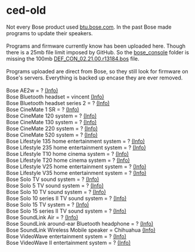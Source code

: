 # ced-old
Not every Bose product used <a href="https://btu.bose.com">btu.bose.com</a>. In the past Bose made programs to update their speakers.<br>
<br>
Programs and firmware currently know has been uploaded here. Though there is a 25mb file limit imposed by GitHub. So the <a href="https://github.com/bosefirmware/ced-old/tree/master/bose_console">bose_console</a> folder is missing the 100mb <a href="https://gofile.io/?c=SElnI3">DEF_CON_02.21.00.r13184.bos</a> file.<br>
<br>
Programs uploaded are direct from Bose, so they still look for firmware on Bose's servers. Everything is backed up encase they are ever removed.<br>
<br>
Bose AE2w = ? <a href="https://github.com/bosefirmware/ced-old/blob/master/bose_ae2w_and_bose_soundlink_around-ear_bluetooth_headphones/README.md">(Info)</a><br>
Bose Bluetooth headset = vincent <a href="https://github.com/bosefirmware/ced-old/blob/master/bose_bluetooth_headset/README.md">(Info)</a><br>
Bose Bluetooth headset series 2 = ? <a href="https://github.com/bosefirmware/ced-old/blob/master/bose_bluetooth_headset/README.md">(Info)</a><br>
Bose CineMate 1 SR  = ? <a href="https://github.com/bosefirmware/ced-old/blob/master/cinemate_1sr/README.md">(Info)</a><br>
Bose CineMate 120 system = ? <a href="https://github.com/bosefirmware/ced-old/blob/master/cinemate/README.md">(Info)</a><br>
Bose CineMate 130 system = ? <a href="https://github.com/bosefirmware/ced-old/blob/master/cinemate/README.md">(Info)</a><br>
Bose CineMate 220 system = ? <a href="https://github.com/bosefirmware/ced-old/blob/master/cinemate/README.md">(Info)</a><br>
Bose CineMate 520 system = ? <a href="https://github.com/bosefirmware/ced-old/blob/master/cinemate/README.md">(Info)</a><br>
Bose Lifestyle 135 home entertainment system = ? <a href="https://github.com/bosefirmware/ced-old/blob/master/bose_console/README.md">(Info)</a><br>
Bose Lifestyle 235 home entertainment system = ? <a href="https://github.com/bosefirmware/ced-old/blob/master/bose_console/README.md">(Info)</a><br>
Bose Lifestyle T10 home cinema system = ? <a href="https://github.com/bosefirmware/ced-old/blob/master/bose_console/README.md">(Info)</a><br>
Bose Lifestyle T20 home cinema system = ? <a href="https://github.com/bosefirmware/ced-old/blob/master/bose_console/README.md">(Info)</a><br>
Bose Lifestyle V25 home entertainment system = ? <a href="https://github.com/bosefirmware/ced-old/blob/master/bose_console/README.md">(Info)</a><br>
Bose Lifestyle V35 home entertainment system = ? <a href="https://github.com/bosefirmware/ced-old/blob/master/bose_console/README.md">(Info)</a><br>
Bose Solo TV sound system = ? <a href="https://github.com/bosefirmware/ced-old/blob/master/bose_solo_tv_sound_system/README.md">(Info)</a><br>
Bose Solo 5 TV sound system = ? <a href="https://github.com/bosefirmware/ced-old/blob/master/bose_solo_5_tv_sound_system/README.md">(Info)</a><br>
Bose Solo 10 TV sound system = ? <a href="https://github.com/bosefirmware/ced-old/blob/master/bose_solo_tv_sound_system/README.md">(Info)</a><br>
Bose Solo 10 series II TV sound system = ? <a href="https://github.com/bosefirmware/ced-old/blob/master/bose_solo_tv_sound_system/README.md">(Info)</a><br>
Bose Solo 15 TV system = ? <a href="https://github.com/bosefirmware/ced-old/blob/master/bose_solo_tv_sound_system/README.md">(Info)</a><br>
Bose Solo 15 series II TV sound system = ? <a href="https://github.com/bosefirmware/ced-old/blob/master/bose_solo_tv_sound_system/README.md">(Info)</a><br>
Bose SoundLink Air = ? <a href="https://github.com/bosefirmware/ced-old/blob/master/bose_soundlink_air/README.md">(Info)</a><br>
Bose SoundLink around-ear Bluetooth headphone = ? <a href="https://github.com/bosefirmware/ced-old/blob/master/bose_ae2w_and_bose_soundlink_around-ear_bluetooth_headphones/README.md">(Info)</a><br>
Bose SoundLink Wireless Mobile speaker = Chihuahua <a href="https://github.com/bosefirmware/ced-old/blob/master/bose_bluetooth_speaker/README.md">(Info)</a><br>
Bose VideoWave entertainment system = ? <a href="https://github.com/bosefirmware/ced-old/blob/master/bose_console/README.md">(Info)</a><br>
Bose VideoWave II entertainment system = ? <a href="https://github.com/bosefirmware/ced-old/blob/master/bose_console/README.md">(Info)</a><br>
